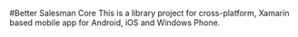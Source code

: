 #Better Salesman Core
This is a library project for cross-platform, Xamarin based mobile app for Android, iOS and Windows Phone.
